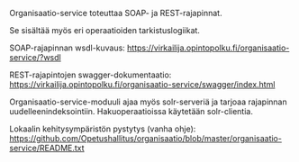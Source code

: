 Organisaatio-service toteuttaa SOAP- ja REST-rajapinnat.

Se sisältää myös eri operaatioiden tarkistuslogiikat.

SOAP-rajapinnan wsdl-kuvaus: https://virkailija.opintopolku.fi/organisaatio-service/?wsdl

REST-rajapintojen swagger-dokumentaatio: https://virkailija.opintopolku.fi/organisaatio-service/swagger/index.html

Organisaatio-service-moduuli ajaa myös solr-serveriä ja tarjoaa rajapinnan uudelleenindeksointiin. Hakuoperaatioissa käytetään solr-clientia.

Lokaalin kehitysympäristön pystytys (vanha ohje): https://github.com/Opetushallitus/organisaatio/blob/master/organisaatio-service/README.txt
